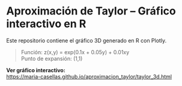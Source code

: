 # Aproximación de Taylor – Gráfico interactivo en R

Este repositorio contiene el gráfico 3D generado en R con Plotly.

> Función:  z(x,y) = exp(0.1x + 0.05y) + 0.01xy  
> Punto de expansión: (1,1)

**Ver gráfico interactivo:**  
https://maria-casellas.github.io/aproximacion_taylor/taylor_3d.html
